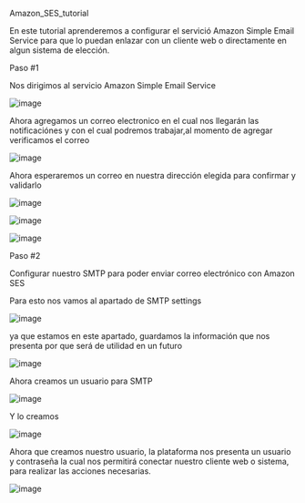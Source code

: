 Amazon_SES_tutorial

En este tutorial aprenderemos a configurar el servició Amazon Simple Email Service para que lo puedan enlazar con un cliente web 
o directamente en algun sistema de elección.

Paso #1

Nos dirigimos al servicio Amazon Simple Email Service

![image](https://user-images.githubusercontent.com/36380066/122607472-39bb6980-d040-11eb-8af9-b97f96ad61d9.png)

Ahora agregamos un correo electronico en el cual nos llegarán las notificaciónes y con el cual podremos trabajar,al momento
de agregar verificamos el correo

![image](https://user-images.githubusercontent.com/36380066/122608194-6a4fd300-d041-11eb-83aa-72ba5e229e6d.png)

Ahora esperaremos un correo en nuestra dirección elegida para confirmar y validarlo

![image](https://user-images.githubusercontent.com/36380066/122608334-a7b46080-d041-11eb-81d5-0a43d709a661.png)

![image](https://user-images.githubusercontent.com/36380066/122608370-b3a02280-d041-11eb-850e-383394209483.png)

![image](https://user-images.githubusercontent.com/36380066/122608420-c9154c80-d041-11eb-836f-97250bd8a959.png)

Paso #2 

Configurar nuestro SMTP para poder enviar correo electrónico con Amazon SES

Para esto nos vamos al apartado de SMTP settings 

![image](https://user-images.githubusercontent.com/36380066/122608937-c0714600-d042-11eb-988d-9138dd66d59f.png)

ya que estamos en este apartado, guardamos la información que nos presenta por que será de utilidad en un futuro

![image](https://user-images.githubusercontent.com/36380066/122609040-ed255d80-d042-11eb-89f5-e41fb18309b0.png)

Ahora creamos un usuario para SMTP

![image](https://user-images.githubusercontent.com/36380066/122609254-52794e80-d043-11eb-8c38-94a454ebcdf6.png)

Y lo creamos

![image](https://user-images.githubusercontent.com/36380066/122609287-5efda700-d043-11eb-89da-b9b69e6c62f3.png)

Ahora que creamos nuestro usuario, la plataforma nos presenta un usuario y contraseña la cual nos permitirá conectar nuestro cliente web o sistema, 
para realizar las acciones necesarias.

![image](https://user-images.githubusercontent.com/36380066/122609486-af750480-d043-11eb-8380-eb6f5d8b846a.png)

